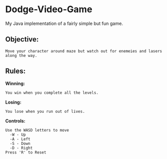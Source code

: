 # Dodge-Video-Game
My Java implementation of a fairly simple but fun game.

## Objective:

    Move your character around maze but watch out for enemeies and lasers along the way.

## Rules:

  __Winning:__
  
    You win when you complete all the levels.

  __Losing:__
  
    You lose when you run out of lives.    
    
  __Controls:__
  
    Use the WASD letters to move
      -W - Up
      -A - Left
      -S - Down
      -D - Right
    Press 'R' to Reset
    
